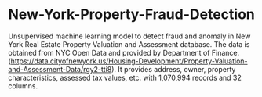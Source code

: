 # New-York-Property-Fraud-Detection

Unsupervised machine learning model to detect fraud and anomaly in New York Real Estate Property Valuation and Assessment database. The data is obtained from NYC Open Data and provided by Department of Finance.(https://data.cityofnewyork.us/Housing-Development/Property-Valuation-and-Assessment-Data/rgy2-tti8). It provides address, owner, property characteristics, assessed tax values, etc. with 1,070,994 records and 32 columns.



